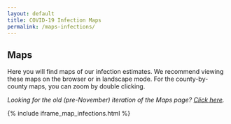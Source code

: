 ```yaml
---
layout: default
title: COVID-19 Infection Maps
permalink: /maps-infections/
---
```


## Maps

Here you will find maps of our infection estimates. We recommend viewing these maps on the browser or in landscape mode. For the county-by-county maps, you can zoom by double clicking.

*Looking for the old (pre-November) iteration of the Maps page? [Click here](/maps).*

{% include iframe_map_infections.html %}
